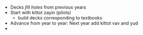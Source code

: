 - Decks _fill holes_ from previous years
- Start with kittot zayin (pilots)
	- build decks corresponding to textbooks
- Advance from year to year: Next year add kittot vav and yud
-